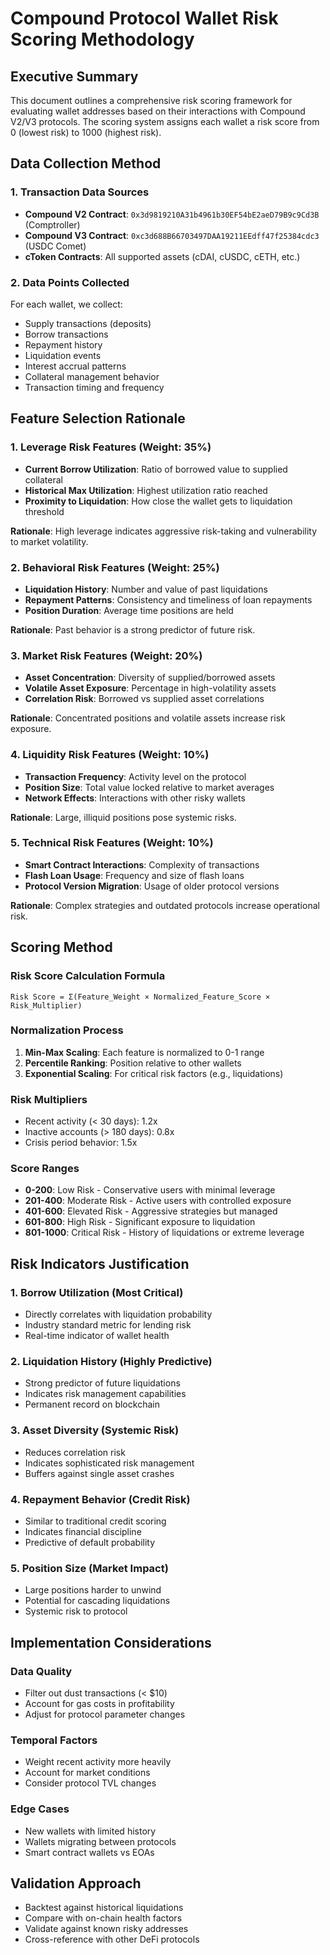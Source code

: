 # Compound Protocol Wallet Risk Scoring Methodology

## Executive Summary
This document outlines a comprehensive risk scoring framework for evaluating wallet addresses based on their interactions with Compound V2/V3 protocols. The scoring system assigns each wallet a risk score from 0 (lowest risk) to 1000 (highest risk).

## Data Collection Method

### 1. Transaction Data Sources
- **Compound V2 Contract**: `0x3d9819210A31b4961b30EF54bE2aeD79B9c9Cd3B` (Comptroller)
- **Compound V3 Contract**: `0xc3d688B66703497DAA19211EEdff47f25384cdc3` (USDC Comet)
- **cToken Contracts**: All supported assets (cDAI, cUSDC, cETH, etc.)

### 2. Data Points Collected
For each wallet, we collect:
- Supply transactions (deposits)
- Borrow transactions
- Repayment history
- Liquidation events
- Interest accrual patterns
- Collateral management behavior
- Transaction timing and frequency

## Feature Selection Rationale

### 1. **Leverage Risk Features** (Weight: 35%)
- **Current Borrow Utilization**: Ratio of borrowed value to supplied collateral
- **Historical Max Utilization**: Highest utilization ratio reached
- **Proximity to Liquidation**: How close the wallet gets to liquidation threshold

**Rationale**: High leverage indicates aggressive risk-taking and vulnerability to market volatility.

### 2. **Behavioral Risk Features** (Weight: 25%)
- **Liquidation History**: Number and value of past liquidations
- **Repayment Patterns**: Consistency and timeliness of loan repayments
- **Position Duration**: Average time positions are held

**Rationale**: Past behavior is a strong predictor of future risk.

### 3. **Market Risk Features** (Weight: 20%)
- **Asset Concentration**: Diversity of supplied/borrowed assets
- **Volatile Asset Exposure**: Percentage in high-volatility assets
- **Correlation Risk**: Borrowed vs supplied asset correlations

**Rationale**: Concentrated positions and volatile assets increase risk exposure.

### 4. **Liquidity Risk Features** (Weight: 10%)
- **Transaction Frequency**: Activity level on the protocol
- **Position Size**: Total value locked relative to market averages
- **Network Effects**: Interactions with other risky wallets

**Rationale**: Large, illiquid positions pose systemic risks.

### 5. **Technical Risk Features** (Weight: 10%)
- **Smart Contract Interactions**: Complexity of transactions
- **Flash Loan Usage**: Frequency and size of flash loans
- **Protocol Version Migration**: Usage of older protocol versions

**Rationale**: Complex strategies and outdated protocols increase operational risk.

## Scoring Method

### Risk Score Calculation Formula

```
Risk Score = Σ(Feature_Weight × Normalized_Feature_Score × Risk_Multiplier)
```

### Normalization Process
1. **Min-Max Scaling**: Each feature is normalized to 0-1 range
2. **Percentile Ranking**: Position relative to other wallets
3. **Exponential Scaling**: For critical risk factors (e.g., liquidations)

### Risk Multipliers
- Recent activity (< 30 days): 1.2x
- Inactive accounts (> 180 days): 0.8x
- Crisis period behavior: 1.5x

### Score Ranges
- **0-200**: Low Risk - Conservative users with minimal leverage
- **201-400**: Moderate Risk - Active users with controlled exposure
- **401-600**: Elevated Risk - Aggressive strategies but managed
- **601-800**: High Risk - Significant exposure to liquidation
- **801-1000**: Critical Risk - History of liquidations or extreme leverage

## Risk Indicators Justification

### 1. **Borrow Utilization** (Most Critical)
- Directly correlates with liquidation probability
- Industry standard metric for lending risk
- Real-time indicator of wallet health

### 2. **Liquidation History** (Highly Predictive)
- Strong predictor of future liquidations
- Indicates risk management capabilities
- Permanent record on blockchain

### 3. **Asset Diversity** (Systemic Risk)
- Reduces correlation risk
- Indicates sophisticated risk management
- Buffers against single asset crashes

### 4. **Repayment Behavior** (Credit Risk)
- Similar to traditional credit scoring
- Indicates financial discipline
- Predictive of default probability

### 5. **Position Size** (Market Impact)
- Large positions harder to unwind
- Potential for cascading liquidations
- Systemic risk to protocol

## Implementation Considerations

### Data Quality
- Filter out dust transactions (< $10)
- Account for gas costs in profitability
- Adjust for protocol parameter changes

### Temporal Factors
- Weight recent activity more heavily
- Account for market conditions
- Consider protocol TVL changes

### Edge Cases
- New wallets with limited history
- Wallets migrating between protocols
- Smart contract wallets vs EOAs

## Validation Approach
- Backtest against historical liquidations
- Compare with on-chain health factors
- Validate against known risky addresses
- Cross-reference with other DeFi protocols